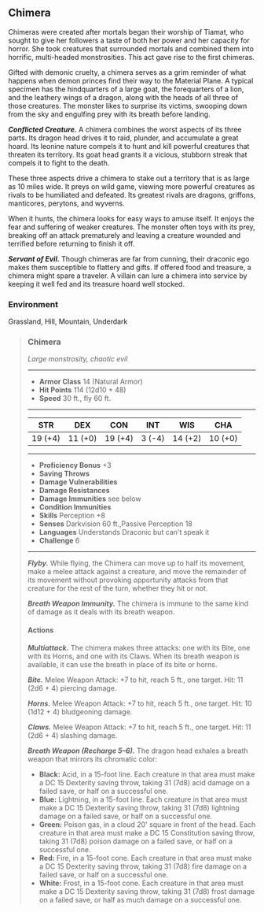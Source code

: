 ## Chimera
Chimeras were created after mortals began their worship of Tiamat, who sought to give her followers a taste of both her power and her capacity for horror. She took creatures that surrounded mortals and combined them into horrific, multi-headed monstrosities. This act gave rise to the first chimeras.

Gifted with demonic cruelty, a chimera serves as a grim reminder of what happens when demon princes find their way to the Material Plane. A typical specimen has the hindquarters of a large goat, the forequarters of a lion, and the leathery wings of a dragon, along with the heads of all three of those creatures. The monster likes to surprise its victims, swooping down from the sky and engulfing prey with its breath before landing.

***Conflicted Creature.*** A chimera combines the worst aspects of its three parts. Its dragon head drives it to raid, plunder, and accumulate a great hoard. Its leonine nature compels it to hunt and kill powerful creatures that threaten its territory. Its goat head grants it a vicious, stubborn streak that compels it to fight to the death.

These three aspects drive a chimera to stake out a territory that is as large as 10 miles wide. It preys on wild game, viewing more powerful creatures as rivals to be humiliated and defeated. Its greatest rivals are dragons, griffons, manticores, perytons, and wyverns.

When it hunts, the chimera looks for easy ways to amuse itself. It enjoys the fear and suffering of weaker creatures. The monster often toys with its prey, breaking off an attack prematurely and leaving a creature wounded and terrified before returning to finish it off.

***Servant of Evil.*** Though chimeras are far from cunning, their draconic ego makes them susceptible to flattery and gifts. If offered food and treasure, a chimera might spare a traveler. A villain can lure a chimera into service by keeping it well fed and its treasure hoard well stocked.

### Environment
Grassland, Hill, Mountain, Underdark

>### Chimera
>*Large monstrosity, chaotic evil*
>___
>- **Armor Class** 14 (Natural Armor)
>- **Hit Points** 114 (12d10 + 48)
>- **Speed** 30 ft., fly 60 ft.
>___
>|**STR**|**DEX**|**CON**|**INT**|**WIS**|**CHA**|
>|:---:|:---:|:---:|:---:|:---:|:---:|
>|19 (+4)|11 (+0)|19 (+4)|3 (-4)|14 (+2)|10 (+0)|
>
>___
>- **Proficiency Bonus** +3
>- **Saving Throws** 
>- **Damage Vulnerabilities** 
>- **Damage Resistances** 
>- **Damage Immunities** see below
>- **Condition Immunities** 
>- **Skills** Perception +8
>- **Senses** Darkvision 60 ft.,Passive Perception 18
>- **Languages** Understands Draconic but can't speak it
>- **Challenge** 6
>___
>***Flyby.*** While flying, the Chimera can move up to half its movement, make a melee attack against a creature, and move the remainder of its movement without provoking opportunity attacks from that creature for the rest of the turn, whether they hit or not.
>
>***Breath Weapon Immunity.*** The chimera is immune to the same kind of damage as it deals with its breath weapon.
>
>#### Actions
>***Multiattack.*** The chimera makes three attacks: one with its Bite, one with its Horns, and one with its Claws. When its breath weapon is available, it can use the breath in place of its bite or horns.
>
>***Bite.*** Melee Weapon Attack: +7 to hit, reach 5 ft., one target. Hit: 11 (2d6 + 4) piercing damage.
>
>***Horns.*** Melee Weapon Attack: +7 to hit, reach 5 ft., one target. Hit: 10 (1d12 + 4) bludgeoning damage.
>
>***Claws.*** Melee Weapon Attack: +7 to hit, reach 5 ft., one target. Hit: 11 (2d6 + 4) slashing damage.
>
>***Breath Weapon (Recharge 5–6).*** The dragon head exhales a breath weapon that mirrors its chromatic color:
>
>* **Black:** Acid, in a 15-foot line. Each creature in that area must make a DC 15 Dexterity saving throw, taking 31 (7d8) acid damage on a failed save, or half on a successful one.
>* **Blue:** Lightning, in a 15-foot line. Each creature in that area must make a DC 15 Dexterity saving throw, taking 31 (7d8) lightning damage on a failed save, or half on a successful one.
>* **Green:** Poison gas, in a cloud 20' square in front of the head. Each creature in that area must make a DC 15 Constitution saving throw, taking 31 (7d8) poison damage on a failed save, or half on a successful one.
>* **Red:** Fire, in a 15-foot cone. Each creature in that area must make a DC 15 Dexterity saving throw, taking 31 (7d8) fire damage on a failed save, or half on a successful one.
>* **White:** Frost, in a 15-­foot cone. Each creature in that area must make a DC 15 Dexterity saving throw, taking 31 (7d8) frost damage on a failed save, or half as much damage on a successful one.
>